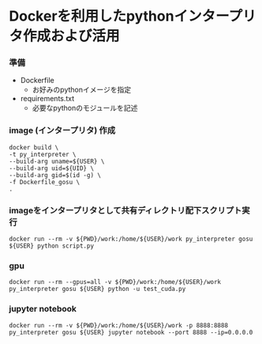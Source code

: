 # Dockerを利用したpythonインタープリタ作成および活用
  
### 準備
- Dockerfile
  * お好みのpythonイメージを指定
- requirements.txt
  * 必要なpythonのモジュールを記述
  
### image (インタープリタ) 作成
```
docker build \
-t py_interpreter \
--build-arg uname=${USER} \
--build-arg uid=${UID} \
--build-arg gid=$(id -g) \
-f Dockerfile_gosu \
.
```
  
### imageをインタープリタとして共有ディレクトリ配下スクリプト実行
```
docker run --rm -v ${PWD}/work:/home/${USER}/work py_interpreter gosu ${USER} python script.py
```

### gpu
```
docker run --rm --gpus=all -v ${PWD}/work:/home/${USER}/work py_interpreter gosu ${USER} python -u test_cuda.py
```
  
### jupyter notebook
```
docker run --rm -v ${PWD}/work:/home/${USER}/work -p 8888:8888 py_interpreter gosu ${USER} jupyter notebook --port 8888 --ip=0.0.0.0
```
